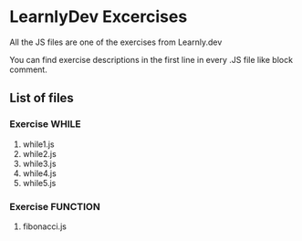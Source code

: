 # LearnlyDev Excercises

All the JS files are one of the exercises from Learnly.dev

You can find exercise descriptions in the first line in every .JS file like block comment.

## List of files

### Exercise WHILE
1. while1.js
2. while2.js
3. while3.js
4. while4.js
5. while5.js

### Exercise FUNCTION

1. fibonacci.js